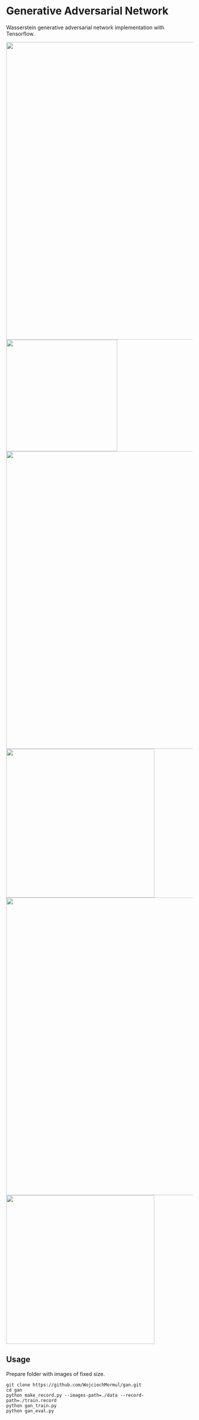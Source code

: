 # Generative Adversarial Network

Wasserstein generative adversarial network implementation with Tensorflow.

<img src="https://github.com/WojciechMormul/gan/blob/master/imgs/houses.png" width="800">
<img src="https://github.com/WojciechMormul/gan/blob/master/imgs/net.png" width="300">
<img src="https://github.com/WojciechMormul/gan/blob/master/imgs/gen2.png" width="800">
<img src="https://github.com/WojciechMormul/gan/blob/master/imgs/gen_conv_bn.png" width="400">
<img src="https://github.com/WojciechMormul/gan/blob/master/imgs/dis2.png" width="800">
<img src="https://github.com/WojciechMormul/gan/blob/master/imgs/loss.png" width="400">

## Usage
Prepare folder with images of fixed size.
```
git clone https://github.com/WojciechMormul/gan.git
cd gan
python make_record.py --images-path=./data --record-path=./train.record
python gan_train.py
python gan_eval.py
```


